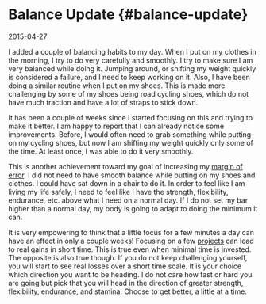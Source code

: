 # Balance Update {#balance-update}

2015-04-27

I added a couple of balancing habits to my day. When I put on my
clothes in the morning, I try to do very carefully and smoothly. I try
to make sure I am very balanced while doing it. Jumping around, or
shifting my weight quickly is considered a failure, and I need to keep
working on it. Also, I have been doing a similar routine when I put on
my shoes. This is made more challenging by some of my shoes being road
cycling shoes, which do not have much traction and have a lot of
straps to stick down.

It has been a couple of weeks since I started focusing on this and
trying to make it better. I am happy to report that I can already
notice some improvements. Before, I would often need to grab
something while putting on my cycling shoes, but now I am shifting
my weight quickly only some of the time. At least once, I was able
to do it very smoothly.

This is another achievement toward my goal of increasing my
[margin of error](#increase-your-margin-of-error).
I did not need to have smooth balance while putting on my shoes and
clothes. I could have sat down in a chair to do it. In order to feel
like I am living my life safely, I need to feel like I have the
strength, flexibility, endurance, etc. above what I need on a normal
day. If I do not set my bar higher than a normal day, my body is
going to adapt to doing the minimum it can.

It is very empowering to think that a little focus for a few minutes a
day can have an effect in only a couple weeks! Focusing on a few
[projects](#always-have-a-project)
can lead to real gains in short time. This is true even when minimal
time is invested. The opposite is also true though. If you do not
keep challenging yourself, you will start to see real losses over a
short time scale. It is your choice which direction you want to be
heading. I do not care how fast or hard you are going but pick that
you will head in the direction of greater strength, flexibility,
endurance, and stamina. Choose to get better, a little at a time.
